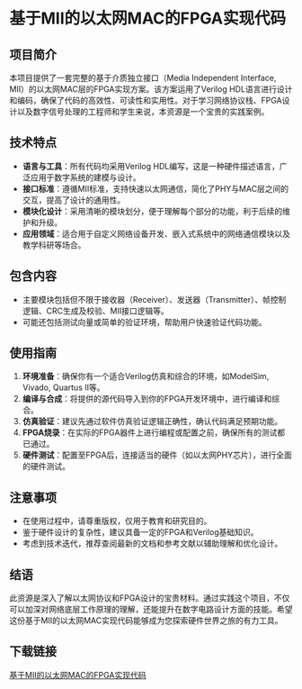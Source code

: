 # 基于MII的以太网MAC的FPGA实现代码

## 项目简介

本项目提供了一套完整的基于介质独立接口（Media Independent Interface, MII）的以太网MAC层的FPGA实现方案。该方案运用了Verilog HDL语言进行设计和编码，确保了代码的高效性、可读性和实用性。对于学习网络协议栈、FPGA设计以及数字信号处理的工程师和学生来说，本资源是一个宝贵的实践案例。

## 技术特点

- **语言与工具**：所有代码均采用Verilog HDL编写，这是一种硬件描述语言，广泛应用于数字系统的建模与设计。
- **接口标准**：遵循MII标准，支持快速以太网通信，简化了PHY与MAC层之间的交互，提高了设计的通用性。
- **模块化设计**：采用清晰的模块划分，便于理解每个部分的功能，利于后续的维护和升级。
- **应用领域**：适合用于自定义网络设备开发、嵌入式系统中的网络通信模块以及教学科研等场合。

## 包含内容

- 主要模块包括但不限于接收器（Receiver）、发送器（Transmitter）、帧控制逻辑、CRC生成及校验、MII接口逻辑等。
- 可能还包括测试向量或简单的验证环境，帮助用户快速验证代码功能。

## 使用指南

1. **环境准备**：确保你有一个适合Verilog仿真和综合的环境，如ModelSim, Vivado, Quartus II等。
2. **编译与合成**：将提供的源代码导入到你的FPGA开发环境中，进行编译和综合。
3. **仿真验证**：建议先通过软件仿真验证逻辑正确性，确认代码满足预期功能。
4. **FPGA烧录**：在实际的FPGA器件上进行编程或配置之前，确保所有的测试都已通过。
5. **硬件测试**：配置至FPGA后，连接适当的硬件（如以太网PHY芯片），进行全面的硬件测试。

## 注意事项

- 在使用过程中，请尊重版权，仅用于教育和研究目的。
- 鉴于硬件设计的复杂性，建议具备一定的FPGA和Verilog基础知识。
- 考虑到技术迭代，推荐查阅最新的文档和参考文献以辅助理解和优化设计。

## 结语

此资源是深入了解以太网协议和FPGA设计的宝贵材料。通过实践这个项目，不仅可以加深对网络底层工作原理的理解，还能提升在数字电路设计方面的技能。希望这份基于MII的以太网MAC实现代码能够成为您探索硬件世界之旅的有力工具。

## 下载链接

[基于MII的以太网MAC的FPGA实现代码](https://pan.quark.cn/s/8a04f68e1ffa)
